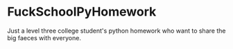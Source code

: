 # FuckSchoolPyHomework
Just a level three college student's python homework 
who want to share the big faeces with everyone.
